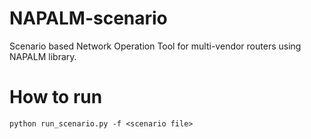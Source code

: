 # NAPALM-scenario 
Scenario based Network Operation Tool for multi-vendor routers using NAPALM library.

# How to run

```
python run_scenario.py -f <scenario file>
```
